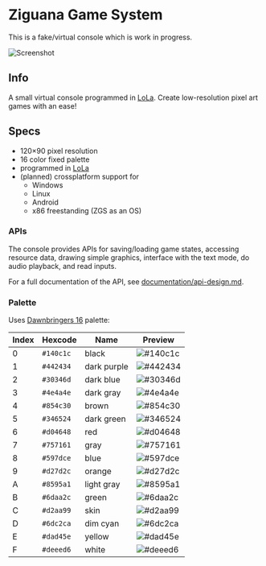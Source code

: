 # Ziguana Game System

This is a fake/virtual console which is work in progress.

![Screenshot](https://mq32.de/public/406aea3df91ef2445067c4b4850e99d50c3c32bd.png)

## Info

A small virtual console programmed in [LoLa](https://lola.random-projects.net/). Create low-resolution pixel art games with an ease!

## Specs

- 120×90 pixel resolution
- 16 color fixed palette
- programmed in [LoLa](https://lola.random-projects.net/)
- (planned) crossplatform support for
	- Windows
	- Linux
	- Android
	- x86 freestanding (ZGS as an OS)

### APIs

The console provides APIs for saving/loading game states, accessing resource data, drawing simple graphics, interface with the text mode, do audio playback, and read inputs.

For a full documentation of the API, see [documentation/api-design.md](documentation/api-design.md).

### Palette

Uses [Dawnbringers 16](https://lospec.com/palette-list/dawnbringer-16) palette:

| Index | Hexcode   | Name        | Preview                                                         |
| ----- | --------- | ----------- | --------------------------------------------------------------- |
| 0     | `#140c1c` | black       | ![#140c1c](https://via.placeholder.com/15/140c1c/000000?text=+) |
| 1     | `#442434` | dark purple | ![#442434](https://via.placeholder.com/15/442434/000000?text=+) |
| 2     | `#30346d` | dark blue   | ![#30346d](https://via.placeholder.com/15/30346d/000000?text=+) |
| 3     | `#4e4a4e` | dark gray   | ![#4e4a4e](https://via.placeholder.com/15/4e4a4e/000000?text=+) |
| 4     | `#854c30` | brown       | ![#854c30](https://via.placeholder.com/15/854c30/000000?text=+) |
| 5     | `#346524` | dark green  | ![#346524](https://via.placeholder.com/15/346524/000000?text=+) |
| 6     | `#d04648` | red         | ![#d04648](https://via.placeholder.com/15/d04648/000000?text=+) |
| 7     | `#757161` | gray        | ![#757161](https://via.placeholder.com/15/757161/000000?text=+) |
| 8     | `#597dce` | blue        | ![#597dce](https://via.placeholder.com/15/597dce/000000?text=+) |
| 9     | `#d27d2c` | orange      | ![#d27d2c](https://via.placeholder.com/15/d27d2c/000000?text=+) |
| A     | `#8595a1` | light gray  | ![#8595a1](https://via.placeholder.com/15/8595a1/000000?text=+) |
| B     | `#6daa2c` | green       | ![#6daa2c](https://via.placeholder.com/15/6daa2c/000000?text=+) |
| C     | `#d2aa99` | skin        | ![#d2aa99](https://via.placeholder.com/15/d2aa99/000000?text=+) |
| D     | `#6dc2ca` | dim cyan    | ![#6dc2ca](https://via.placeholder.com/15/6dc2ca/000000?text=+) |
| E     | `#dad45e` | yellow      | ![#dad45e](https://via.placeholder.com/15/dad45e/000000?text=+) |
| F     | `#deeed6` | white       | ![#deeed6](https://via.placeholder.com/15/deeed6/000000?text=+) |

